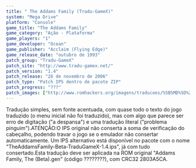 ```yaml
---
title: " The Addams Family (Tradu-GameX)"
system: "Mega Drive"
platform: "Console"
game_title: "The Addams Family"
game_category: "Ação - Plataforma"
game_players: "1"
game_developer: "Ocean"
game_publisher: "Acclaim (Flying Edge)"
game_release_date: "outubro de 1993"
patch_group: "Tradu-GameX"
patch_site: "http://www.tradu-gamex.net/"
patch_version: "1.4"
patch_release: "26 de novembro de 2006"
patch_type: "Patch IPS dentro de pacote ZIP"
patch_progress: "???"
patch_images: ["http://www.romhackers.org/imagens/traducoes/%5BSMD%5D%20The%20Addams%20Family%20-%20Tradu-GameX%20-%201.png","http://www.romhackers.org/imagens/traducoes/%5BSMD%5D%20The%20Addams%20Family%20-%20Tradu-GameX%20-%202.png","http://www.romhackers.org/imagens/traducoes/%5BSMD%5D%20The%20Addams%20Family%20-%20Tradu-GameX%20-%203.png"]
---
```

Tradução simples, sem fonte acentuada, com quase todo o texto do jogo traduzido (o menu inicial não foi traduzido), mas com algo que parece ser erro de digitação ("a despansa") e uma tradução literal ("problema pinguim").ATENÇÃO:O IPS original não conserta a soma de verificação do cabeçalho, podendo travar o jogo se o emulador não consertar automaticamente. Um IPS alternativo está disponível no pacote com o nome "TheAddamsFamily-Beta-TraduGameX-1.4.ips", já com tudo consertado.Esta tradução deve ser aplicada na ROM original "Addams Family, The (Beta).gen" (código ????????), com CRC32 2803A5CA.